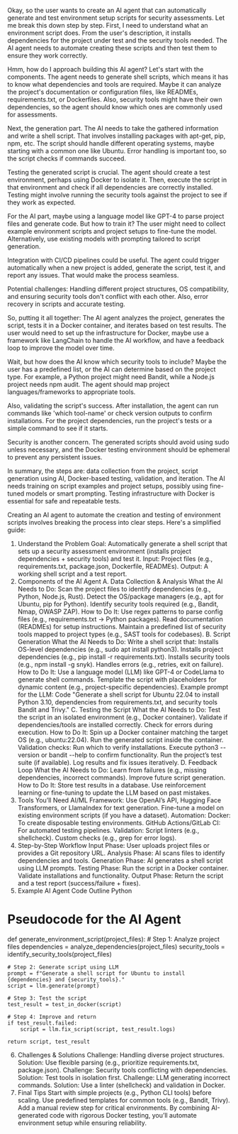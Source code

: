 <think> Okay, so the user wants to create an AI agent that can automatically generate and test environment setup scripts for security assessments. Let me break this down step by step.
First, I need to understand what an environment script does. From the user's description, it installs dependencies for the project under test and the security tools needed. The AI agent needs to automate creating these scripts and then test them to ensure they work correctly.

Hmm, how do I approach building this AI agent? Let's start with the components. The agent needs to generate shell scripts, which means it has to know what dependencies and tools are required. Maybe it can analyze the project's documentation or configuration files, like READMEs, requirements.txt, or Dockerfiles. Also, security tools might have their own dependencies, so the agent should know which ones are commonly used for assessments.

Next, the generation part. The AI needs to take the gathered information and write a shell script. That involves installing packages with apt-get, pip, npm, etc. The script should handle different operating systems, maybe starting with a common one like Ubuntu. Error handling is important too, so the script checks if commands succeed.

Testing the generated script is crucial. The agent should create a test environment, perhaps using Docker to isolate it. Then, execute the script in that environment and check if all dependencies are correctly installed. Testing might involve running the security tools against the project to see if they work as expected.

For the AI part, maybe using a language model like GPT-4 to parse project files and generate code. But how to train it? The user might need to collect example environment scripts and project setups to fine-tune the model. Alternatively, use existing models with prompting tailored to script generation.

Integration with CI/CD pipelines could be useful. The agent could trigger automatically when a new project is added, generate the script, test it, and report any issues. That would make the process seamless.

Potential challenges: Handling different project structures, OS compatibility, and ensuring security tools don't conflict with each other. Also, error recovery in scripts and accurate testing.

So, putting it all together: The AI agent analyzes the project, generates the script, tests it in a Docker container, and iterates based on test results. The user would need to set up the infrastructure for Docker, maybe use a framework like LangChain to handle the AI workflow, and have a feedback loop to improve the model over time.

Wait, but how does the AI know which security tools to include? Maybe the user has a predefined list, or the AI can determine based on the project type. For example, a Python project might need Bandit, while a Node.js project needs npm audit. The agent should map project languages/frameworks to appropriate tools.

Also, validating the script's success. After installation, the agent can run commands like 'which tool-name' or check version outputs to confirm installations. For the project dependencies, run the project's tests or a simple command to see if it starts.

Security is another concern. The generated scripts should avoid using sudo unless necessary, and the Docker testing environment should be ephemeral to prevent any persistent issues.

In summary, the steps are: data collection from the project, script generation using AI, Docker-based testing, validation, and iteration. The AI needs training on script examples and project setups, possibly using fine-tuned models or smart prompting. Testing infrastructure with Docker is essential for safe and repeatable tests. </think>

Creating an AI agent to automate the creation and testing of environment scripts involves breaking the process into clear steps. Here's a simplified guide:

1. Understand the Problem
Goal: Automatically generate a shell script that sets up a security assessment environment (installs project dependencies + security tools) and test it.
Input: Project files (e.g., requirements.txt, package.json, Dockerfile, READMEs).
Output: A working shell script and a test report.
2. Components of the AI Agent
A. Data Collection & Analysis
What the AI Needs to Do:
Scan the project files to identify dependencies (e.g., Python, Node.js, Rust).
Detect the OS/package managers (e.g., apt for Ubuntu, pip for Python).
Identify security tools required (e.g., Bandit, Nmap, OWASP ZAP).
How to Do It:
Use regex patterns to parse config files (e.g., requirements.txt → Python packages).
Read documentation (READMEs) for setup instructions.
Maintain a predefined list of security tools mapped to project types (e.g., SAST tools for codebases).
B. Script Generation
What the AI Needs to Do:
Write a shell script that:
Installs OS-level dependencies (e.g., sudo apt install python3).
Installs project dependencies (e.g., pip install -r requirements.txt).
Installs security tools (e.g., npm install -g snyk).
Handles errors (e.g., retries, exit on failure).
How to Do It:
Use a language model (LLM) like GPT-4 or CodeLlama to generate shell commands.
Template the script with placeholders for dynamic content (e.g., project-specific dependencies).
Example prompt for the LLM:
Code
"Generate a shell script for Ubuntu 22.04 to install Python 3.10, 
dependencies from requirements.txt, and security tools Bandit and Trivy."
C. Testing the Script
What the AI Needs to Do:
Test the script in an isolated environment (e.g., Docker container).
Validate if dependencies/tools are installed correctly.
Check for errors during execution.
How to Do It:
Spin up a Docker container matching the target OS (e.g., ubuntu:22.04).
Run the generated script inside the container.
Validation checks:
Run which <tool-name> to verify installations.
Execute python3 --version or bandit --help to confirm functionality.
Run the project’s test suite (if available).
Log results and fix issues iteratively.
D. Feedback Loop
What the AI Needs to Do:
Learn from failures (e.g., missing dependencies, incorrect commands).
Improve future script generation.
How to Do It:
Store test results in a database.
Use reinforcement learning or fine-tuning to update the LLM based on past mistakes.
3. Tools You’ll Need
AI/ML Framework:
Use OpenAI’s API, Hugging Face Transformers, or LlamaIndex for text generation.
Fine-tune a model on existing environment scripts (if you have a dataset).
Automation:
Docker: To create disposable testing environments.
GitHub Actions/GitLab CI: For automated testing pipelines.
Validation:
Script linters (e.g., shellcheck).
Custom checks (e.g., grep for error logs).
4. Step-by-Step Workflow
Input Phase:
User uploads project files or provides a Git repository URL.
Analysis Phase:
AI scans files to identify dependencies and tools.
Generation Phase:
AI generates a shell script using LLM prompts.
Testing Phase:
Run the script in a Docker container.
Validate installations and functionality.
Output Phase:
Return the script and a test report (success/failure + fixes).
5. Example AI Agent Code Outline
Python
# Pseudocode for the AI Agent
def generate_environment_script(project_files):
    # Step 1: Analyze project files
    dependencies = analyze_dependencies(project_files)
    security_tools = identify_security_tools(project_files)
    
    # Step 2: Generate script using LLM
    prompt = f"Generate a shell script for Ubuntu to install {dependencies} and {security_tools}."
    script = llm.generate(prompt)
    
    # Step 3: Test the script
    test_result = test_in_docker(script)
    
    # Step 4: Improve and return
    if test_result.failed:
        script = llm.fix_script(script, test_result.logs)
    
    return script, test_result
6. Challenges & Solutions
Challenge: Handling diverse project structures.
Solution: Use flexible parsing (e.g., prioritize requirements.txt, package.json).
Challenge: Security tools conflicting with dependencies.
Solution: Test tools in isolation first.
Challenge: LLM generating incorrect commands.
Solution: Use a linter (shellcheck) and validation in Docker.
7. Final Tips
Start with simple projects (e.g., Python CLI tools) before scaling.
Use predefined templates for common tools (e.g., Bandit, Trivy).
Add a manual review step for critical environments.
By combining AI-generated code with rigorous Docker testing, you’ll automate environment setup while ensuring reliability.
